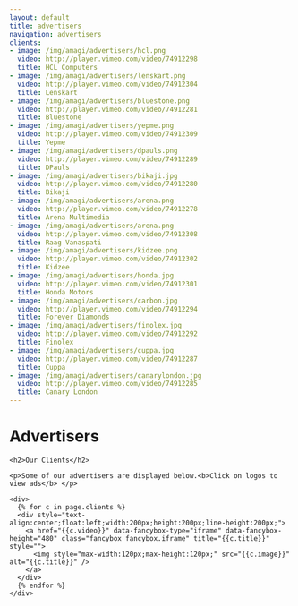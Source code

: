 ```yaml
---
layout: default
title: advertisers
navigation: advertisers
clients:
- image: /img/amagi/advertisers/hcl.png
  video: http://player.vimeo.com/video/74912298
  title: HCL Computers
- image: /img/amagi/advertisers/lenskart.png
  video: http://player.vimeo.com/video/74912304
  title: Lenskart
- image: /img/amagi/advertisers/bluestone.png
  video: http://player.vimeo.com/video/74912281
  title: Bluestone
- image: /img/amagi/advertisers/yepme.png
  video: http://player.vimeo.com/video/74912309
  title: Yepme
- image: /img/amagi/advertisers/dpauls.png
  video: http://player.vimeo.com/video/74912289
  title: DPauls
- image: /img/amagi/advertisers/bikaji.jpg
  video: http://player.vimeo.com/video/74912280
  title: Bikaji
- image: /img/amagi/advertisers/arena.png
  video: http://player.vimeo.com/video/74912278
  title: Arena Multimedia
- image: /img/amagi/advertisers/arena.png
  video: http://player.vimeo.com/video/74912308
  title: Raag Vanaspati
- image: /img/amagi/advertisers/kidzee.png
  video: http://player.vimeo.com/video/74912302
  title: Kidzee
- image: /img/amagi/advertisers/honda.jpg
  video: http://player.vimeo.com/video/74912301
  title: Honda Motors
- image: /img/amagi/advertisers/carbon.jpg
  video: http://player.vimeo.com/video/74912294
  title: Forever Diamonds
- image: /img/amagi/advertisers/finolex.jpg
  video: http://player.vimeo.com/video/74912292
  title: Finolex
- image: /img/amagi/advertisers/cuppa.jpg
  video: http://player.vimeo.com/video/74912287
  title: Cuppa
- image: /img/amagi/advertisers/canarylondon.jpg
  video: http://player.vimeo.com/video/74912285
  title: Canary London
---
```

<div class="main-content">
  <div class="clearfix">
    <h1>Advertisers</h1>

    <h2>Our Clients</h2>

    <p>Some of our advertisers are displayed below.<b>Click on logos to view ads</b> </p>

    <div>
      {% for c in page.clients %}
      <div style="text-align:center;float:left;width:200px;height:200px;line-height:200px;">
        <a href="{{c.video}}" data-fancybox-type="iframe" data-fancybox-height="480" class="fancybox fancybox.iframe" title="{{c.title}}" style="">
          <img style="max-width:120px;max-height:120px;" src="{{c.image}}" alt="{{c.title}}" />
        </a>
      </div>
      {% endfor %}
    </div>


  </div>
</div>


